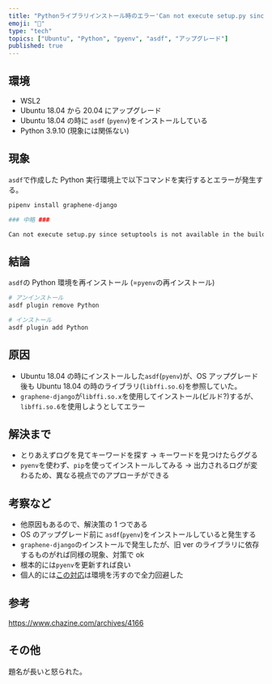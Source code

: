 ```yaml
---
title: "Pythonライブラリインストール時のエラー'Can not execute setup.py since ...'を解消した話"
emoji: "🦁"
type: "tech"
topics: ["Ubuntu", "Python", "pyenv", "asdf", "アップグレード"]
published: true
---
```


## 環境

- WSL2
- Ubuntu 18.04 から 20.04 にアップグレード
- Ubuntu 18.04 の時に `asdf` (`pyenv`)をインストールしている
- Python 3.9.10 (現象には関係ない)

## 現象

`asdf`で作成した Python 実行環境上で以下コマンドを実行するとエラーが発生する。

```bash
pipenv install graphene-django

### 中略 ###

Can not execute setup.py since setuptools is not available in the build environment
```

## 結論

`asdf`の Python 環境を再インストール (=`pyenv`の再インストール)

```bash
# アンインストール
asdf plugin remove Python

# インストール
asdf plugin add Python
```

## 原因

- Ubuntu 18.04 の時にインストールした`asdf`(`pyenv`)が、OS アップグレード後も Ubuntu 18.04 の時のライブラリ(`libffi.so.6`)を参照していた。
- `graphene-django`が`libffi.so.x`を使用してインストール(ビルド?)するが、`libffi.so.6`を使用しようとしてエラー

## 解決まで

- とりあえずログを見てキーワードを探す
  -> キーワードを見つけたらググる
- `pyenv`を使わず、`pip`を使ってインストールしてみる
  -> 出力されるログが変わるため、異なる視点でのアプローチができる

## 考察など

- 他原因もあるので、解決策の 1 つである
- OS のアップグレード前に `asdf`(`pyenv`)をインストールしていると発生する
- `graphene-django`のインストールで発生したが、旧 ver のライブラリに依存するものがれば同様の現象、対策で ok
- 根本的には`pyenv`を更新すれば良い
- 個人的には[この対応](https://www.chazine.com/archives/4166)は環境を汚すので全力回避した

## 参考

<https://www.chazine.com/archives/4166>

## その他

題名が長いと怒られた。
